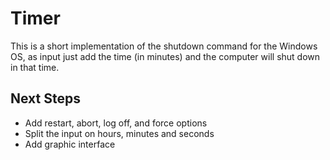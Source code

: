 
# Timer

This is a short implementation of the shutdown command for the Windows OS, as input just add the time (in minutes) and the computer will shut down in that time.


## Next Steps 

- Add restart, abort, log off, and force options
- Split the input on hours, minutes and seconds
- Add graphic interface


